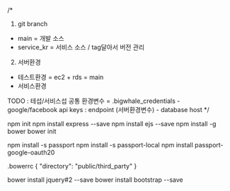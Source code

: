 /*

1) git branch
  - main = 개발 소스
  - service_kr = 서비스 소스 / tag달아서 버전 관리


2) 서버환경
  - 테스트환경 = ec2 + rds = main
  - 서비스환경

  TODO
    : 테섭/서비스섭 공통 환경변수 = .bigwhale_credentials
      - google/facebook api keys
    : endpoint (서버환경변수)
      - database host
*/

npm init
npm install express --save
npm install ejs --save
npm install -g bower
bower init

npm install -s passport
npm install -s passport-local
npm install passport-google-oauth20

.bowerrc
{
  "directory": "public/third_party"
}

bower install jquery#2 --save
bower install bootstrap --save
